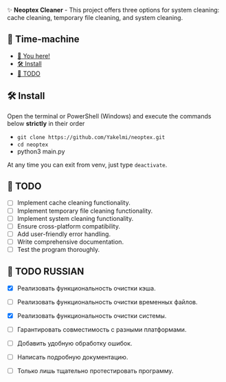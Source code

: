 ✨ **Neoptex Cleaner** - This project offers three options for system cleaning: cache cleaning, temporary file cleaning, and system cleaning.

## 🔮 Time-machine
- [🔮 You here!](https://github.com/Yakelmi/neoptex/edit/main/README.md)
- [🛠️ Install](https://github.com/Yakelmi/neoptex/edit/main/README.md#%EF%B8%8F-install)
- [📝 TODO](https://github.com/Yakelmi/neoptex/edit/main/README.md#-todo)

## 🛠️ Install
Open the terminal or PowerShell (Windows) and execute the commands below **strictly** in their order
- ```git clone https://github.com/Yakelmi/neoptex.git```
- ```cd neoptex```
- python3  main.py

At any time you can exit from venv, just type `deactivate`.

## 📝 TODO
- [ ] Implement cache cleaning functionality.
- [ ] Implement temporary file cleaning functionality.
- [ ] Implement system cleaning functionality.
- [ ] Ensure cross-platform compatibility.
- [ ] Add user-friendly error handling.
- [ ] Write comprehensive documentation.
- [ ] Test the program thoroughly.

## 📝 TODO RUSSIAN
- [x] Реализовать функциональность очистки кэша.
- [ ] Реализовать функциональность очистки временных файлов.
- [x] Реализовать функциональность очистки системы.
- [ ] Гарантировать совместимость с разными платформами.
- [ ] Добавить удобную обработку ошибок.
- [ ] Написать подробную документацию.
- [ ] Только лишь тщательно протестировать программу.



